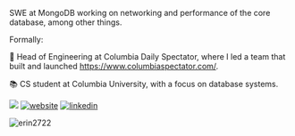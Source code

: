SWE at MongoDB working on networking and performance of the core database, among other things.

Formally: 

🔧 Head of Engineering at Columbia Daily Spectator, where I led a team that built and launched https://www.columbiaspectator.com/.

📚 CS student at Columbia University, with a focus on database systems.


![](https://img.shields.io/github/followers/erin2722?style=social) 
[![website](https://img.shields.io/badge/-website-orange)](https://erin2722.github.io/portfolio/)
[![linkedin](https://img.shields.io/badge/-linkedin-blue)](https://www.linkedin.com/in/erin-mcnulty/)

<!-- <p><img align="left" src="https://github-readme-stats.vercel.app/api/top-langs?username=erin2722&show_icons=true&locale=en&layout=compact&hide=vba" alt="erin2722" /></p>

<p>&nbsp;<img align="center" src="https://github-readme-stats.vercel.app/api?username=erin2722&show_icons=true&locale=en" alt="erin2722" /></p> -->

<p><img align="center" src="https://github-readme-streak-stats.herokuapp.com/?user=erin2722&" alt="erin2722" /></p>
